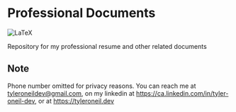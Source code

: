 # Professional Documents
![LaTeX](https://img.shields.io/badge/Made%20with-LaTeX-1f425f.svg)


Repository for my professional resume and other related documents

## Note
Phone number omitted for privacy reasons. You can reach me at tyleroneildev@gmail.com, on my linkedin at https://ca.linkedin.com/in/tyler-oneil-dev, or at https://tyleroneil.dev
